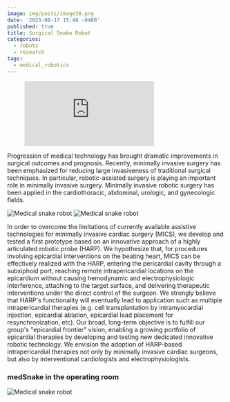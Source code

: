 ```yaml
---
image: img/posts/image38.png
date: '2023-08-17 15:48 -0400'
published: true
title: Surgical Snake Robot
categories:
  - robots
  - research
tags:
  - medical_robotics
---
```



<figure class="image is-16by9"><iframe class="has-ratio" src="https://www.youtube.com/embed/QqpWGpVGd9c" frameborder="0" allowfullscreen></iframe></figure>

Progression of medical technology has brought dramatic improvements in surgical outcomes and prognosis. Recently, minimally invasive surgery has been emphasized for reducing large invasiveness of traditional surgical techniques. In particular, robotic-assisted surgery is playing an important role in minimally invasive surgery. Minimally invasive robotic surgery has been applied in the cardiothoracic, abdominal, urologic, and gynecologic fields.

 
![Medical snake robot]({{site.baseurl}}/img/posts/image91.png) ![Medical snake robot]({{site.baseurl}}/img/posts/image45.png)

In order to overcome the limitations of currently available assistive technologies for minimally invasive cardiac surgery (MICS), we develop and tested a first prototype based on an innovative approach of a highly articulated robotic probe (HARP). We hypothesize that, for procedures involving epicardial interventions on the beating heart, MICS can be effectively realized with the HARP, entering the pericardial cavity through a subxiphoid port, reaching remote intrapericardial locations on the epicardium without causing hemodynamic and electrophysiologic interference, attaching to the target surface, and delivering therapeutic interventions under the direct control of the surgeon. We strongly believe that HARP's functionality will eventually lead to application such as multiple intrapericardial therapies (e.g. cell transplantation by intramyocardial injection, epicardial ablation, epicardial lead placement for resynchronization, etc). Our broad, long-term objective is to fulfill our group's "epicardial frontier" vision, enabling a growing portfolio of epicardial therapies by developing and testing new dedicated innovative robotic technology. We envision the adoption of HARP-based intrapericardial therapies not only by minimally invasive cardiac surgeons, but also by interventional cardiologists and electrophysiologists.

### medSnake in the operating room

![Medical snake robot]({{site.baseurl}}/img/posts/image8.jpg)


